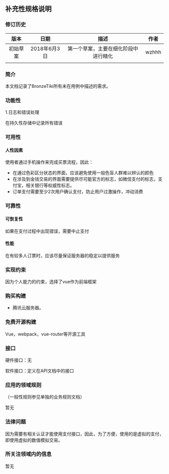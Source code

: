 ## 补充性规格说明

### 修订历史

|   版本   |     日期     |                 描述                 | 作者  |
| :------: | :----------: | :----------------------------------: | :---: |
| 初始草案 | 2018年6月3日 | 第一个草案，主要在细化阶段中进行精化 | wzhhh |
|          |              |                                      |       |

### 简介

本文档记录了BronzeTiki所有未在用例中描述的需求。

### 功能性

1.日志和错误处理

在持久性存储中记录所有错误

### 可用性

#### 人性因素

使用者通过手机操作来完成买票流程，因此：

* 在通过色彩区分状态的界面，应该避免使用一般色盲人群难以辨认的颜色
* 在涉及到金钱交易的界面需要提供尽可能官方的标志，如微信支付的标志，支付宝，相关银行等权威性标志。
* 订单支付需要至少2次用户确认支付，防止用户过激操作，冲动消费

### 可靠性

#### 可恢复性

如果在支付过程中出现错误，需要中止支付

#### 性能

在有较多人订票时，应该尽量保证服务器的稳定以提供服务

### 实现约束

因为个人能力的约束，选择了vue作为前端框架

### 购买构建

* 腾讯云服务器。

### 免费开源构建

Vue，webpack，vue-router等开源工具

### 接口

硬件接口：无

软件接口：定义在API文档中的接口

### 应用的领域规则

（一般性规则参见单独的业务规则文档）

暂无

### 法律问题

因为需要有相关认证才能使用支付接口，因此，为了方便，使用的是虚拟的支付，即使用虚拟的数值模拟交易。

### 所关注领域内的信息

暂无
